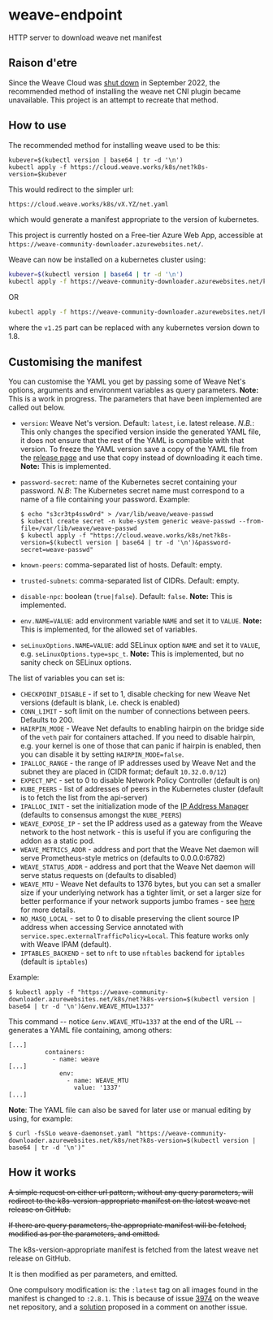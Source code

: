 # weave-endpoint

HTTP server to download weave net manifest 

## Raison d'etre

Since the Weave Cloud was [shut down](https://www.weave.works/blog/weave-cloud-end-of-service) in September 2022, the recommended method of installing the weave net CNI plugin became unavailable. This project is an attempt to recreate that method.

## How to use

The recommended method for installing weave used to be this:

```
kubever=$(kubectl version | base64 | tr -d '\n')
kubectl apply -f https://cloud.weave.works/k8s/net?k8s-version=$kubever
```
This would redirect to the simpler url:
```
https://cloud.weave.works/k8s/vX.YZ/net.yaml
```
which would generate a manifest appropriate to the version of kubernetes.

This project is currently hosted on a Free-tier Azure Web App, accessible at `https://weave-community-downloader.azurewebsites.net/`.

Weave can now be installed on a kubernetes cluster using:

```bash
kubever=$(kubectl version | base64 | tr -d '\n')
kubectl apply -f https://weave-community-downloader.azurewebsites.net/k8s/net?k8s-version=$kubever
```
OR

```bash
kubectl apply -f https://weave-community-downloader.azurewebsites.net/k8s/v1.25/net.yaml
```
where the `v1.25` part can be replaced with any kubernetes version down to 1.8.

## Customising the manifest

You can customise the YAML you get by passing some of Weave Net's options, arguments and environment variables as query parameters. **Note:** This is a work in progress. The parameters that have been implemented are called out below.

  - `version`: Weave Net's version. Default: `latest`, i.e. latest release. *N.B.*: This only changes the specified version inside the generated YAML file, it does not ensure that the rest of the YAML is compatible with that version. To freeze the YAML version save a copy of the YAML file from the [release page](https://github.com/weaveworks/weave/releases) and use that copy instead of downloading it each time. **Note:** This is implemented.  
  - `password-secret`: name of the Kubernetes secret containing your password.  *N.B*: The Kubernetes secret name must correspond to a name of a file containing your password.
     Example:

        $ echo "s3cr3tp4ssw0rd" > /var/lib/weave/weave-passwd
        $ kubectl create secret -n kube-system generic weave-passwd --from-file=/var/lib/weave/weave-passwd
        $ kubectl apply -f "https://cloud.weave.works/k8s/net?k8s-version=$(kubectl version | base64 | tr -d '\n')&password-secret=weave-passwd"

  - `known-peers`: comma-separated list of hosts. Default: empty.
  - `trusted-subnets`: comma-separated list of CIDRs. Default: empty.
  - `disable-npc`: boolean (`true|false`). Default: `false`. **Note:** This is implemented.
  - `env.NAME=VALUE`: add environment variable `NAME` and set it to `VALUE`. **Note:** This is implemented, for the allowed set of variables.
  - `seLinuxOptions.NAME=VALUE`: add SELinux option `NAME` and set it to `VALUE`, e.g. `seLinuxOptions.type=spc_t`. **Note:** This is implemented, but no sanity check on SELinux options.

The list of variables you can set is:

* `CHECKPOINT_DISABLE` - if set to 1, disable checking for new Weave Net
  versions (default is blank, i.e. check is enabled)
* `CONN_LIMIT` - soft limit on the number of connections between
  peers. Defaults to 200.
* `HAIRPIN_MODE` - Weave Net defaults to enabling hairpin on the bridge side of
  the `veth` pair for containers attached. If you need to disable hairpin, e.g. your
  kernel is one of those that can panic if hairpin is enabled, then you can disable it
  by setting `HAIRPIN_MODE=false`.
* `IPALLOC_RANGE` - the range of IP addresses used by Weave Net
  and the subnet they are placed in (CIDR format; default `10.32.0.0/12`)
* `EXPECT_NPC` - set to 0 to disable Network Policy Controller (default is on)
* `KUBE_PEERS` - list of addresses of peers in the Kubernetes cluster
  (default is to fetch the list from the api-server)
* `IPALLOC_INIT` - set the initialization mode of the [IP Address
  Manager](/site/operational-guide/concepts.md#ip-address-manager)
  (defaults to consensus amongst the `KUBE_PEERS`)
* `WEAVE_EXPOSE_IP` - set the IP address used as a gateway from the
  Weave network to the host network - this is useful if you are
  configuring the addon as a static pod.
* `WEAVE_METRICS_ADDR` - address and port that the Weave Net
  daemon will serve Prometheus-style metrics on (defaults to 0.0.0.0:6782)
* `WEAVE_STATUS_ADDR` - address and port that the Weave Net
  daemon will serve status requests on (defaults to disabled)
* `WEAVE_MTU` - Weave Net defaults to 1376 bytes, but you can set a
  smaller size if your underlying network has a tighter limit, or set
  a larger size for better performance if your network supports jumbo
  frames - see [here](/site/tasks/manage/fastdp.md#mtu) for more
  details.
* `NO_MASQ_LOCAL` - set to 0 to disable preserving the client source IP address when
  accessing Service annotated with `service.spec.externalTrafficPolicy=Local`.
  This feature works only with Weave IPAM (default).
* `IPTABLES_BACKEND` - set to `nft` to use `nftables` backend for `iptables` (default is `iptables`) 

Example:
```
$ kubectl apply -f "https://weave-community-downloader.azurewebsites.net/k8s/net?k8s-version=$(kubectl version | base64 | tr -d '\n')&env.WEAVE_MTU=1337"
```
This command -- notice `&env.WEAVE_MTU=1337` at the end of the URL -- generates a YAML file containing, among others:

```
[...]
          containers:
            - name: weave
[...]
              env:
                - name: WEAVE_MTU
                  value: '1337'
[...]
```

**Note**: The YAML file can also be saved for later use or manual editing by using, for example:
```
$ curl -fsSLo weave-daemonset.yaml "https://weave-community-downloader.azurewebsites.net/k8s/net?k8s-version=$(kubectl version | base64 | tr -d '\n')"
```

## How it works

~~A simple request on either url pattern, without any query parameters, will redirect to the k8s-version-appropriate manifest on the latest weave net release on GitHub.~~

~~If there are query parameters, the appropriate manifest will be fetched, modified as per the parameters, and emitted.~~

The k8s-version-appropriate manifest is fetched from the latest weave net release on GitHub.

It is then modified as per parameters, and emitted.

One compulsory modification is: the `:latest` tag on all images found in the manifest is changed to `:2.8.1`. This is because of issue [3974](https://github.com/weaveworks/weave/issues/3974) on the weave net repository, and a [solution](https://github.com/weaveworks/weave/issues/3960#issuecomment-1401496388) proposed in a comment on another issue.
